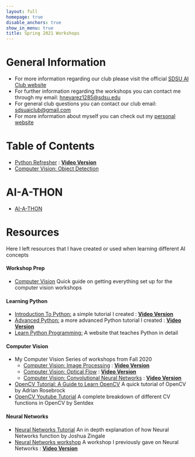 ```yaml
---
layout: full
homepage: true
disable_anchors: true
show_in_menu: true
title: Spring 2021 Workshops
---
```


# General Information
- For more information regarding our club please visit the official [SDSU AI Club website](https://aiclub.sdsu.edu/)
- For further information regarding the workshops you can contact me through my email: <hnevarez1285@sdsu.edu>
- For general club questions you can contact our club email: <sdsuaiclub@gmail.com>
- For more information about myself you can check out my [personal website](https://hectorenevarez.github.io/)

# Table of Contents
- [Python Refresher](https://hectorenevarez.github.io/AIClubWorkshopsSpring21/pythonrefresher/python) : [**Video Version**](https://www.youtube.com/watch?v=rIaw--EA91M&feature=youtu.be)
- [Computer Vision: Object Detection](https://hectorenevarez.github.io/AIClubWorkshopsSpring21/workshop3/ObjectDetection)

# AI-A-THON
- [AI-A-THON](https://hectorenevarez.github.io/AIClubWorkshopsSpring21/AIATHON/one)

# Resources
Here I left resources that I have created or used when learning different AI concepts
#### Workshop Prep
- [Computer Vision](https://hectorenevarez.github.io/AIClubWorkshopsSpring21/workshop3/settingup) Quick guide on getting everything set up for the computer vision workshops

#### Learning Python
- [Introduction To Python:](https://hectorenevarez.github.io/AIClubWorkshopsFall20/Workshop1/python_tutorial) a simple tutorial I created : [**Video Version**](https://www.youtube.com/watch?v=jXLiFqFxmO4&feature=youtu.be)
- [Advanced Python:](https://hectorenevarez.github.io/AIClubWorkshopsFall20/Workshop2/Advanced_python.html) a more advanced Python tutorial I created : [**Video Version**](https://www.youtube.com/watch?v=xy09XNUykho&feature=youtu.be)
- [Learn Python Programming:](https://www.programiz.com/python-programming) A website that teaches Python in detail

#### Computer Vision
- My Computer Vision Series of workshops from Fall 2020
  - [Computer Vision: Image Processing](https://hectorenevarez.github.io/AIClubWorkshopsFall20/#workshop-6-computer-vision-1) : [**Video Version**](https://www.youtube.com/watch?v=n7pdUtYcOuM&feature=youtu.be)
  - [Computer Vision: Optical Flow](https://hectorenevarez.github.io/AIClubWorkshopsFall20/#workshop-7-computer-vision-2) : [**Video Version**](https://www.youtube.com/watch?v=Ljh_cVrtTfw&feature=youtu.be)
  - [Computer Vision: Convolutional Neural Networks](https://hectorenevarez.github.io/AIClubWorkshopsFall20/#workshop-10-convolutional-neural-network) : [**Video Version**](https://www.youtube.com/watch?v=n-Dlk18w9f8&feature=youtu.be)
- [OpenCV Tutorial: A Guide to Learn OpenCV](https://www.pyimagesearch.com/2018/07/19/opencv-tutorial-a-guide-to-learn-opencv/) A quick tutorial of OpenCV by Adrian Rosebrock
- [OpenCV Youtube Tutorial](https://www.youtube.com/playlist?list=PLvVx8lH-gGeC8XmmrsG855usswhwt5Tr1) A complete breakdown of different CV functions in OpenCV by Sentdex

#### Neural Networks
- [Neural Networks Tutorial](https://colab.research.google.com/drive/1lnqrLF2NBJgoSeAf_WD3pqnGgVjFmazV?usp=sharing) An in depth explanation of how Neural Networks function by Joshua Zingale
- [Neural Networks workshop](https://hectorenevarez.github.io/AIClubWorkshopsFall20/#workshop-8-computer-vision-3) A workshop I previously gave on Neural Networks : [**Video Version**](https://www.youtube.com/watch?v=cj40wMCOGgU&feature=youtu.be)
